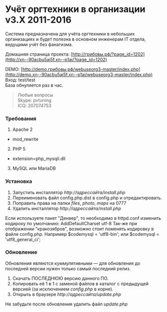 # Учёт оргтехники в организации v3.X 2011-2016

Система предназначена для учёта оргтехники в небольших организациях и будет полезна в основном инженерам IT отдела, ведущими учёт без фанатизма.

Домашняя страница проекта: [http://грибовы.рф/?page_id=1202](http://xn--90acbu5aj5f.xn--p1ai/?page_id=1202)

DEMO: [http://demo.грибовы.рф/webuseorg3-master/index.php](http://demo.xn--90acbu5aj5f.xn--p1ai/webuseorg3-master/index.php)  
Вход: test/test  
База обнуляется раз в час.

> Любые вопросы  
> Skype: pvtuning  
> ICQ: 207074753

### Требования
1. Apache 2
  - mod_rewrite
2. PHP 5
  - extension=php_mysqli.dll
3. MySQL или MariaDB

### Установка

1. Запустить инсталлятор _http://адрессайта/install.php_
2. Переименовать файл config.php.dist в config.php и отредактировать.
3. Поправить права на папки _files_, _photo_, _maps_ на 0777
4. Удалить инсталлятор  _http://адрессайта/install.php_

Если используете пакет "Денвер", то необходимо в httpd.conf изменить кодироку по умолчанию: 
AddDefaultCharset utf-8
Так-же при отображении "кракозябров", возможно стоит поменять кодировку в файле config.php. Например $codemysql = 'utf8-bin'; или $codemysql = 'utf8_general_ci';

### Обновление

Обновления являются куммулятивными — для обновления до последней версии нужен только самый последний релиз.

1. Скачать ПОСЛЕДНЮЮ версию данного ПО.
2. Копировать её 1 в 1 с заменой файлов в каталог с предыдущей версией (за исключением _config.php_ в корне).
3. Открыть в браузере _http://адрессайта/update.php_

Не забудьте после обновления удалить файл _update.php_
